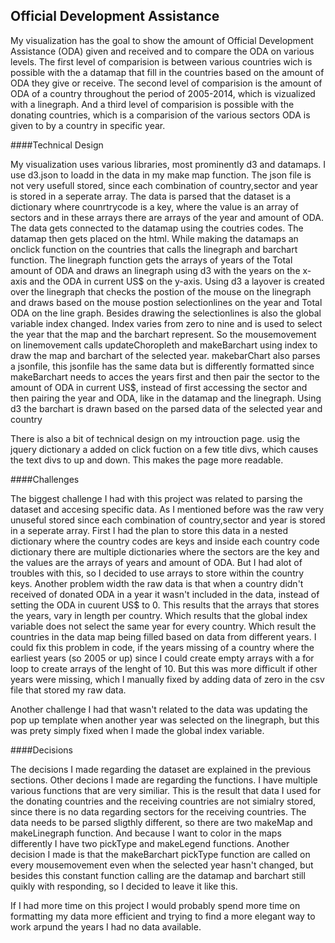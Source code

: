 ## Official Development Assistance

My visualization has the goal to show the amount of Official Development Assistance (ODA) given and received
and to compare the ODA on various levels.
The first level of comparision is between various countries wich is possible with the a datamap that fill in
the countries based on the amount of ODA they give or receive. The second level of comparision is the amount of ODA
of a country throughout the period of 2005-2014, which is vizualized with a linegraph. And a third level of comparision
is possible with the donating countries, which is a comparision of the various sectors ODA is given to by a country in specific year.

####Technical Design

My visualization uses various libraries, most prominently d3 and datamaps. I use d3.json to loadd in the data in my make map function.
The json file is not very usefull stored, since each combination of country,sector and year is stored in a seperate array. The data is
parsed that the dataset is a dictionary where counrtrycode is a key, where the value is an array of sectors and in these arrays there are
arrays of the year and amount of ODA. The data gets connected to the datamap using the coutries codes. The datamap then gets placed on the html.
While making the datamaps an onclick function on the countries that calls the linegraph and barchart
function. The linegraph function gets the arrays of years of the Total amount of ODA and draws an linegraph using d3 with the years on the
x-axis and the ODA in current US$ on the y-axis. Using d3 a layover is created over the linegraph that checks the postion of the mouse on the
linegraph and draws based on the mouse postion selectionlines on the year and Total ODA on the line graph. Besides drawing the selectionlines
is also the global variable index changed. Index varies from zero to nine and is used to select the year that the map and the barchart represent.
So the mousemovement on linemovement calls updateChoropleth and makeBarchart using  index to draw the map and barchart of the selected year.
makebarChart also parses a jsonfile, this jsonfile has the same data but is differently formatted since makeBarchart needs to acces the years
first and then pair the sector to the amount of ODA in current US$, instead of first accessing the sector and then pairing the year and ODA, like
in the datamap and the linegraph. Using d3 the barchart is drawn based on the parsed data of the selected year and country

There is also a bit of technical design on my introuction page. usig the jquery dictionary a added on click fuction on a few title divs,
which causes the text divs to up and down. This makes the page more readable. 

####Challenges

The biggest challenge I had with this project was related to parsing the dataset and accesing specific data. As I mentioned before was the
raw very unuseful stored since each combination of country,sector and year is stored in a seperate array. First I had the plan to store this data
in a nested dictionary where the country codes are keys and inside each country code dictionary there are multiple dictionaries where the sectors
are the key and the values are the arrays of years and amount of ODA. But I had alot of troubles with this, so I decided to use arrays to store within
the country keys. Another problem width the raw data is that when a country didn't received of donated ODA in a year it wasn't included in the data, 
instead of setting the ODA in cuurent US$ to 0. This results that the arrays that stores the years, vary in length per country. Which results that the
global index variable does not select the same year for every country. Which result the countries in the data map being filled based on data from different years.
I could fix this problem in code, if the years missing of a country where the earliest years (so 2005 or up) since I could create empty arrays with a for loop to 
create arrays of the lenght of 10. But this was more difficult if other years were missing, which I manually fixed by adding data of zero in the csv file
that stored my raw data. 

Another challenge I had that wasn't related to the data was updating the pop up template when another year was selected on the linegraph, but this was
prety simply fixed when I made the global index variable. 

####Decisions

The decisions I made regarding the dataset are explained in the previous sections. Other decions I made are regarding the functions. I have multiple various
functions that are very similiar. This is the result that data I used for the donating countries and the receiving countries are not simialry stored,
since there is no data regarding sectors for the receiving countries. The data needs to be parsed sligthly different, so there are two makeMap and 
makeLinegraph function. And because I want to color in the maps differently I have two pickType and makeLegend functions. Another decision I made is that
the makeBarchart pickType function are called on every mousemovement even when the selected year hasn't changed, but besides this constant function calling
are the datamap and barchart still quikly with responding, so I decided to leave it like this.

If I had more time on this project I would probably spend more time on formatting my data more efficient and trying to find a more elegant
way to work arpund the years I had no data available. 


